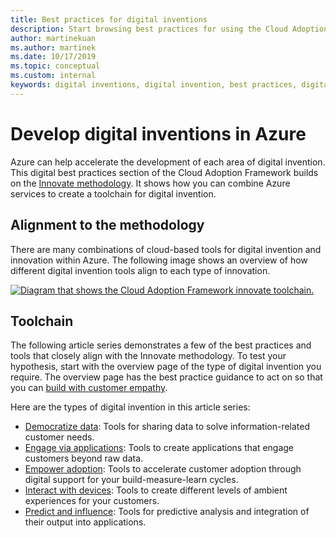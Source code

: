 ```yaml
---
title: Best practices for digital inventions
description: Start browsing best practices for using the Cloud Adoption Framework in Azure and Innovate methodology to create a toolchain for digital invention.
author: martinekuan
ms.author: martinek
ms.date: 10/17/2019
ms.topic: conceptual
ms.custom: internal
keywords: digital inventions, digital invention, best practices, digital best practices
---
```


# Develop digital inventions in Azure

Azure can help accelerate the development of each area of digital invention. This digital best practices section of the Cloud Adoption Framework builds on the [Innovate methodology](../considerations/index.md). It shows how you can combine Azure services to create a toolchain for digital invention.

## Alignment to the methodology

There are many combinations of cloud-based tools for digital invention and innovation within Azure. The following image shows an overview of how different digital invention tools align to each type of innovation.

[ ![Diagram that shows the Cloud Adoption Framework innovate toolchain.](../../_images/innovate/innovate-toolchain.png) ](../../_images/innovate/innovate-toolchain.png#lightbox)

## Toolchain

The following article series demonstrates a few of the best practices and tools that closely align with the Innovate methodology. To test your hypothesis, start with the overview page of the type of digital invention you require. The overview page has the best practice guidance to act on so that you can [build with customer empathy](../considerations/build.md).

Here are the types of digital invention in this article series:

- [Democratize data](./data.md): Tools for sharing data to solve information-related customer needs.
- [Engage via applications](./apps.md): Tools to create applications that engage customers beyond raw data.
- [Empower adoption](./ci-cd.md): Tools to accelerate customer adoption through digital support for your build-measure-learn cycles.
- [Interact with devices](./devices.md): Tools to create different levels of ambient experiences for your customers.
- [Predict and influence](./predict.md): Tools for predictive analysis and integration of their output into applications.
